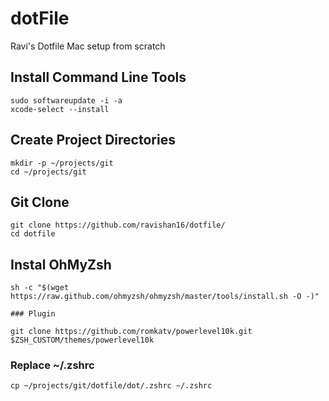 # dotFile

Ravi's Dotfile Mac setup from scratch

## Install Command Line Tools

```shell
sudo softwareupdate -i -a
xcode-select --install
```

## Create Project Directories

```shell
mkdir -p ~/projects/git
cd ~/projects/git
```

## Git Clone

```
git clone https://github.com/ravishan16/dotfile/
cd dotfile
```

## Instal OhMyZsh

```
sh -c "$(wget https://raw.github.com/ohmyzsh/ohmyzsh/master/tools/install.sh -O -)"

### Plugin

git clone https://github.com/romkatv/powerlevel10k.git $ZSH_CUSTOM/themes/powerlevel10k

```

### Replace ~/.zshrc

```
cp ~/projects/git/dotfile/dot/.zshrc ~/.zshrc 
```